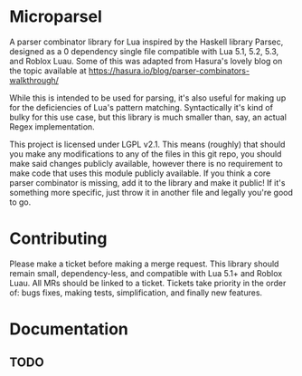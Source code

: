 # Microparsel
A parser combinator library for Lua inspired by the Haskell library Parsec, designed as a 0 dependency single file compatible with Lua 5.1, 5.2, 5.3, and Roblox Luau. Some of this was adapted from Hasura's lovely blog on the topic available at https://hasura.io/blog/parser-combinators-walkthrough/

While this is intended to be used for parsing, it's also useful for making up for the deficiencies of Lua's pattern matching. Syntactically it's kind of bulky for this use case, but this library is much smaller than, say, an actual Regex implementation.

This project is licensed under LGPL v2.1. This means (roughly) that should you make any modifications to any of the files in this git repo, you should make said changes publicly available, however there is no requirement to make code that uses this module publicly available. If you think a core parser combinator is missing, add it to the library and make it public! If it's something more specific, just throw it in another file and legally you're good to go.

# Contributing
Please make a ticket before making a merge request. This library should remain small, dependency-less, and compatible with Lua 5.1+ and Roblox Luau. All MRs should be linked to a ticket. Tickets take priority in the order of: bugs fixes, making tests, simplification, and finally new features.

# Documentation
## TODO